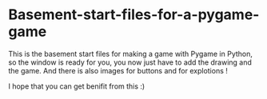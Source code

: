 # Basement-start-files-for-a-pygame-game
This is the basement start files for making a game with Pygame in Python,
so the window is ready for you, you now just have to add the drawing and the game.
And there is also images for buttons and for explotions !

I hope that you can get benifit from this :)
